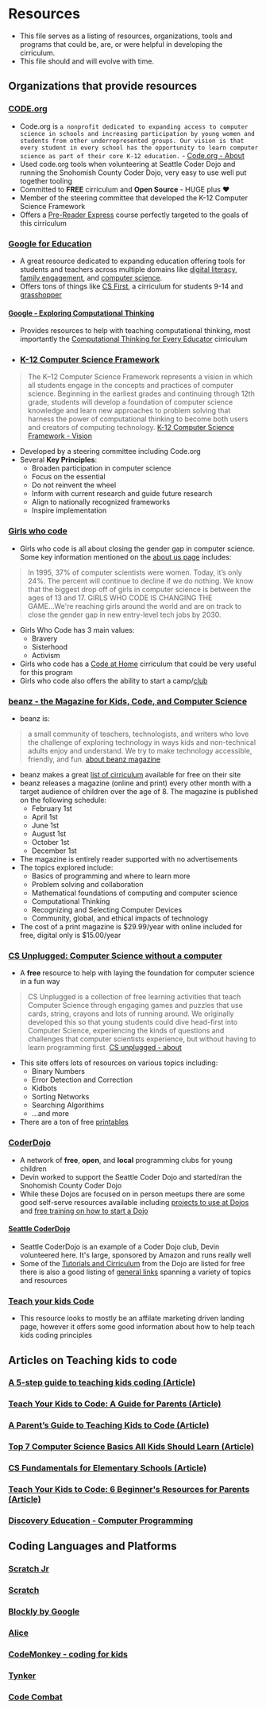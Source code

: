 # Resources
- This file serves as a listing of resources, organizations, tools and programs that could be, are, or were helpful in developing the cirriculum.
- This file should and will evolve with time.

## Organizations that provide resources
### [CODE.org](https://code.org/)
- Code.org is `a nonprofit dedicated to expanding access to computer science in schools and increasing participation by young women and students from other underrepresented groups. Our vision is that every student in every school has the opportunity to learn computer science as part of their core K-12 education.` - [Code.org - About](https://code.org/about)
- Used code.org tools when volunteering at Seattle Coder Dojo and running the Snohomish County Coder Dojo, very easy to use well put together tooling
- Committed to **FREE** cirriculum and **Open Source** - HUGE plus :heart:
- Member of the steering committee that developed the K-12 Computer Science Framework
- Offers a [Pre-Reader Express](https://studio.code.org/s/pre-express-2021) course perfectly targeted to the goals of this cirriculum

### [Google for Education](https://edu.google.com/)
- A great resource dedicated to expanding education offering tools for students and teachers across multiple domains like [digital literacy](https://edu.google.com/teaching-resources/?topic=digital-literacy), [family engagement](https://edu.google.com/teaching-resources/?topic=family-engagement), and [computer science](https://edu.google.com/teaching-resources/?topic=coding-and-computer-science).
- Offers tons of things like [CS First](https://csfirst.withgoogle.com/s/en/home), a cirriculum for students 9-14 and [grasshopper](https://grasshopper.codes/)

#### [Google - Exploring Computational Thinking](https://edu.google.com/resources/programs/exploring-computational-thinking)
- Provides resources to help with teaching computational thinking, most importantly the [Computational Thinking for Every Educator](https://www.iste.org/learn/iste-u/computational-thinking) cirriculum
 
- ### [K-12 Computer Science Framework](https://k12cs.org/)
>The K–12 Computer Science Framework represents a vision in which all students engage in the concepts and practices of computer science. Beginning in the earliest grades and continuing through 12th grade, students will develop a foundation of computer science knowledge and learn new approaches to problem solving that harness the power of computational thinking to become both users and creators of computing technology.
[K-12 Computer Science Framework - Vision](https://k12cs.org/a-vision-for-k-12-computer-science/)
- Developed by a steering committee including Code.org
- Several **Key Principles**:
  - Broaden participation in computer science
  - Focus on the essential
  - Do not reinvent the wheel
  - Inform with current research and guide future research
  - Align to nationally recognized frameworks
  - Inspire implementation

### [Girls who code](https://girlswhocode.com/)
- Girls who code is all about closing the gender gap in computer science. Some key information mentioned on the [about us page](https://girlswhocode.com/about-us) includes:
>In 1995, 37% of computer scientists were women. Today, it’s only 24%. The percent will continue to decline if we do nothing. We know that the biggest drop off of girls in computer science is between the ages of 13 and 17.
> GIRLS WHO CODE IS CHANGING THE GAME...We're reaching girls around the world and are on track to close the gender gap in new entry-level tech jobs by 2030.
- Girls Who Code has 3 main values:
  - Bravery
  - Sisterhood
  - Activism
- Girls who code has a [Code at Home](https://girlswhocode.com/programs/code-at-home) cirriculum that could be very useful for this program
- Girls who code also offers the ability to start a camp/[club](https://girlswhocode.com/get-involved/start-a-club) 

### [beanz - the Magazine for Kids, Code, and Computer Science](https://www.kidscodecs.com/)
- beanz is:
>a small community of teachers, technologists, and writers who love the challenge of exploring technology in ways kids and non-technical adults enjoy and understand. We try to make technology accessible, friendly, and fun.
[about beanz magazine](https://www.kidscodecs.com/about-beanz-magazine/)
- beanz makes a great [list of cirriculum](https://www.kidscodecs.com/resources/curriculum/) available for free on their site
- beanz releases a magazine (online and print) every other month with a target audience of children over the age of 8. The magazine is published on the following schedule:
  - February 1st
  - April 1st
  - June 1st
  - August 1st
  - October 1st
  - December 1st
- The magazine is entirely reader supported with no advertisements
- The topics explored include:
  - Basics of programming and where to learn more
  - Problem solving and collaboration
  - Mathematical foundations of computing and computer science
  - Computational Thinking
  - Recognizing and Selecting Computer Devices
  - Community, global, and ethical impacts of technology
- The cost of a print magazine is $29.99/year with online included for free, digital only is $15.00/year  

### [CS Unplugged: Computer Science without a computer](https://csunplugged.org/en/)
- A **free** resource to help with laying the foundation for computer science in a fun way
>CS Unplugged is a collection of free learning activities that teach Computer Science through engaging games and puzzles that use cards, string, crayons and lots of running around. We originally developed this so that young students could dive head-first into Computer Science, experiencing the kinds of questions and challenges that computer scientists experience, but without having to learn programming first.
[CS unplugged - about](https://csunplugged.org/en/about/)
- This site offers lots of resources on various topics including:
  - Binary Numbers
  - Error Detection and Correction
  - Kidbots
  - Sorting Networks
  - Searching Algorithims
  - ...and more
- There are a ton of free [printables](https://csunplugged.org/en/resources/) 

### [CoderDojo](https://coderdojo.com/)
- A network of **free**, **open**, and **local** programming clubs for young children
- Devin worked to support the Seattle Coder Dojo and started/ran the Snohomish County Coder Dojo
- While these Dojos are focused on in person meetups there are some good self-serve resources available including [projects to use at Dojos](https://projects.raspberrypi.org/en/coderdojo) and [free training on how to start a Dojo](https://www.futurelearn.com/courses/start-a-coder-dojo)

#### [Seattle CoderDojo](https://www.seattlecoderdojo.com/)
- Seattle CoderDojo is an example of a Coder Dojo club, Devin volunteered here. It's large, sponsored by Amazon and runs really well
- Some of the [Tutorials and Cirriculum](https://www.seattlecoderdojo.com/resources/tutorials-curriculum/) from the Dojo are listed for free there is also a good listing of [general links](https://www.seattlecoderdojo.com/resources/general-links/) spanning a variety of topics and resources

### [Teach your kids Code](https://teachyourkidscode.com/)
- This resource looks to mostly be an affilate marketing driven landing page, however it offers some good information about how to help teach kids coding principles

## Articles on Teaching kids to code
### [A 5-step guide to teaching kids coding (Article)](https://livecodestream.dev/post/a-5-step-guide-to-teaching-kids-coding/)
### [Teach Your Kids to Code: A Guide for Parents (Article)](https://www.create-learn.us/blog/teach-your-kids-to-code/)
### [A Parent’s Guide to Teaching Kids to Code (Article)](https://carrotsareorange.com/teaching-kids-to-code/)
### [Top 7 Computer Science Basics All Kids Should Learn (Article)](https://junilearning.com/blog/guide/coding-basics-kids-should-learn/)
### [CS Fundamentals for Elementary Schools (Article)](https://code.org/educate/curriculum/elementary-school)
### [Teach Your Kids to Code: 6 Beginner's Resources for Parents (Article)](https://www.edutopia.org/blog/teach-kids-coding-resources-parents-matt-davis)
### [Discovery Education - Computer Programming](https://app.discoveryeducation.com/learn/channels/channel/a8c3020a-076a-40f1-9ad3-0bf5bb662b96)

## Coding Languages and Platforms
### [Scratch Jr](https://www.scratchjr.org/)
### [Scratch](https://scratch.mit.edu/)
### [Blockly by Google](https://opensource.google/projects/blockly)
### [Alice](https://www.alice.org/)
### [CodeMonkey - coding for kids](https://www.codemonkey.com/)
### [Tynker](https://tynker.com)
### [Code Combat](https://codecombat.com/)
